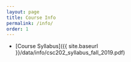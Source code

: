 ```yaml
---
layout: page
title: Course Info 
permalink: /info/
order: 1
---
```


* [Course Syllabus]({{ site.baseurl }}/data/info/csc202_syllabus_fall_2019.pdf)
